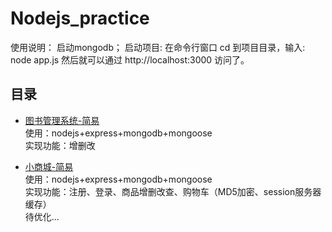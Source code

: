 # Nodejs_practice
使用说明：
启动mongodb；
启动项目: 在命令行窗口 cd 到项目目录，输入: node app.js
然后就可以通过 http://localhost:3000 访问了。

## 目录
* [图书管理系统-简易](bookSystem)<br />
使用：nodejs+express+mongodb+mongoose<br />
实现功能：增删改

* [小商城-简易](mall)<br />
使用：nodejs+express+mongodb+mongoose<br />
实现功能：注册、登录、商品增删改查、购物车（MD5加密、session服务器缓存）<br />
待优化...

